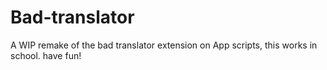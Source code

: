 # Bad-translator
A WIP remake of the bad translator extension on App scripts, this works in school. have fun!
